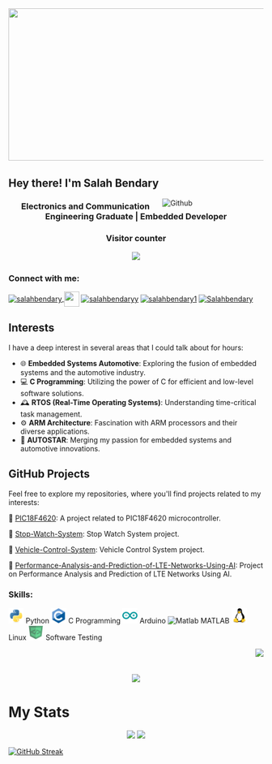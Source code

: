 <div align="center">
  <img src="https://media.giphy.com/media/dWesBcTLavkZuG35MI/giphy.gif" width="600" height="300"/>
</div>

<h2> Hey there! I'm Salah Bendary</h2>

<img width="200" align="right" alt="Github" src="https://github.com/abhisheknaiidu/abhisheknaiidu/blob/master/code.gif?raw=true" />

<h3 align="center">Electronics and Communication Engineering Graduate | Embedded Developer</h3>

### <p align="center">Visitor counter<p>

<p align="center"> 
  <img src="https://profile-counter.glitch.me/Salahbendary/count.svg" />
</p>

<h3 align="left">Connect with me:</h3>

<p align="left">
<a href="https://linkedin.com/in/salahbendary/" target="blank"><img align="center" src="https://raw.githubusercontent.com/rahuldkjain/github-profile-readme-generator/master/src/images/icons/Social/linked-in-alt.svg" alt="salahbendary" height="30" width="40" </a>
<a href="mailto:salahbendary1@gmail.com" target="blank"><img align="center" src="https://cdn-icons-png.flaticon.com/512/5968/5968534.png" height="30" width="30" /></a>
<a href="https://www.facebook.com/salahbendaryy/" target="blank"><img align="center" src="https://raw.githubusercontent.com/rahuldkjain/github-profile-readme-generator/master/src/images/icons/Social/facebook.svg" alt="salahbendaryy" height="30" width="40" /></a>
<a href="https://www.hackerrank.com/salahbendary1" target="blank"><img align="center" src="https://raw.githubusercontent.com/rahuldkjain/github-profile-readme-generator/master/src/images/icons/Social/hackerrank.svg" alt="salahbendary1" height="30" width="40" /></a>
<a href="https://github.com/Salahbendary" target="blank"><img align="center" src="https://raw.githubusercontent.com/rahuldkjain/github-profile-readme-generator/master/src/images/icons/Social/github.svg" alt="Salahbendary" height="30" width="40" /></a>
</p>
  
## Interests

I have a deep interest in several areas that I could talk about for hours:

- 🌐 **Embedded Systems Automotive**: Exploring the fusion of embedded systems and the automotive industry.
- 💻 **C Programming**: Utilizing the power of C for efficient and low-level software solutions.
- 🕰️ **RTOS (Real-Time Operating Systems)**: Understanding time-critical task management.
- ⚙️ **ARM Architecture**: Fascination with ARM processors and their diverse applications.
- 🚗 **AUTOSTAR**: Merging my passion for embedded systems and automotive innovations.

## GitHub Projects

Feel free to explore my repositories, where you'll find projects related to my interests:

🔗 [PIC18F4620](https://github.com/Salahbendary/PIC18F4620): A project related to PIC18F4620 microcontroller.

🔗 [Stop-Watch-System](https://github.com/Salahbendary/Stop-Watch-System): Stop Watch System project.

🔗 [Vehicle-Control-System](https://github.com/Salahbendary/Vehicle-Control-System): Vehicle Control System project.

🔗 [Performance-Analysis-and-Prediction-of-LTE-Networks-Using-AI](https://github.com/Salahbendary/Performance-Analysis-and-Prediction-of-LTE-Networks-Using-AI): Project on Performance Analysis and Prediction of LTE Networks Using AI.

<h3 align="left">Skills:</h3>
<p align="left">
  <img src="https://raw.githubusercontent.com/devicons/devicon/master/icons/python/python-original.svg" alt="Python" width="30" height="30"/> Python
  <img src="https://raw.githubusercontent.com/devicons/devicon/master/icons/c/c-original.svg" alt="C Programming" width="30" height="30"/> C Programming
  <img src="https://raw.githubusercontent.com/devicons/devicon/master/icons/arduino/arduino-original.svg" alt="Arduino" width="30" height="30"/> Arduino
  <img src="https://upload.wikimedia.org/wikipedia/commons/2/21/Matlab_Logo.png" alt="Matlab" width="30" height="30"/> MATLAB
  <img src="https://raw.githubusercontent.com/devicons/devicon/master/icons/linux/linux-original.svg" alt="Linux" width="30" height="30"/> Linux
  <img src="https://raw.githubusercontent.com/devicons/devicon/master/icons/devicon/devicon-original.svg" alt="Software Testing" width="30" height="30"/> Software Testing
</p>
<p align="right">
  <a href=#><img src="contributions.svg"></a>
</p>

<div align="center">
  <br>
  <img src="https://github-readme-activity-graph.vercel.app/graph?username=Salahbendary&bg_color=0d1117&color=ffffff&line=00b3ff&point=f9fafa&area=true&hide_border=true" />
</div>

# My Stats
<div align="center">
  <img height="180em" src="https://github-readme-stats.vercel.app/api?username=Salahbendary&show_icons=true&theme=transparent&include_all_commits=true&count_private=true"/>
  <img height="180em" src="https://github-readme-stats.vercel.app/api/top-langs/?username=Salahbendary&layout=compact&langs_count=20&theme=transparent"/>
</div>

[![GitHub Streak](http://github-readme-streak-stats.herokuapp.com?user=Salahbendary&theme=transparent&border_radius=12&date_format=j%20M%5B%20Y%5D&card_width=800)](https://git.io/streak-stats)
